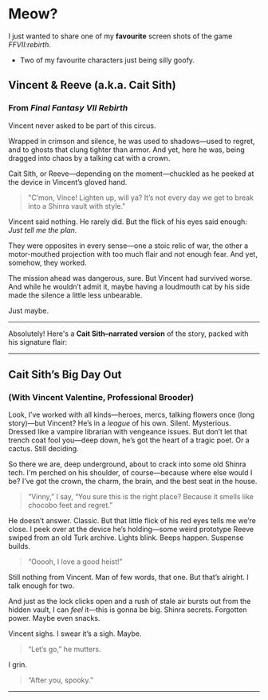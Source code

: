 # Meow?

I just wanted to share one of my **favourite** screen shots of the game *FFVII:rebirth*.

* Two of my favourite characters just being silly goofy.

## Vincent & Reeve (a.k.a. Cait Sith)

### From *Final Fantasy VII Rebirth*

Vincent never asked to be part of this circus.

Wrapped in crimson and silence, he was used to shadows—used to regret, and to ghosts that clung tighter than armor. And yet, here he was, being dragged into chaos by a talking cat with a crown.

Cait Sith, or Reeve—depending on the moment—chuckled as he peeked at the device in Vincent’s gloved hand.

> "C’mon, Vince! Lighten up, will ya? It’s not every day we get to break into a Shinra vault with style."

Vincent said nothing. He rarely did. But the flick of his eyes said enough: *Just tell me the plan.*

They were opposites in every sense—one a stoic relic of war, the other a motor-mouthed projection with too much flair and not enough fear. And yet, somehow, they worked.

The mission ahead was dangerous, sure. But Vincent had survived worse. And while he wouldn’t admit it, maybe having a loudmouth cat by his side made the silence a little less unbearable.

Just maybe.

---

Absolutely! Here's a **Cait Sith–narrated version** of the story, packed with his signature flair:

---

## Cait Sith’s Big Day Out

### (With Vincent Valentine, Professional Brooder)

Look, I’ve worked with all kinds—heroes, mercs, talking flowers once (long story)—but Vincent? He’s in a *league* of his own. Silent. Mysterious. Dressed like a vampire librarian with vengeance issues. But don’t let that trench coat fool you—deep down, he’s got the heart of a tragic poet. Or a cactus. Still deciding.

So there we are, deep underground, about to crack into some old Shinra tech. I'm perched on his shoulder, of course—because where else would I be? I’ve got the crown, the charm, the brain, and the best seat in the house.

> “Vinny,” I say, “You sure this is the right place? Because it smells like chocobo feet and regret.”

He doesn’t answer. Classic. But that little flick of his red eyes tells me we’re close. I peek over at the device he’s holding—some weird prototype Reeve swiped from an old Turk archive. Lights blink. Beeps happen. Suspense builds.

> “Ooooh, I love a good heist!”

Still nothing from Vincent. Man of few words, that one. But that’s alright. I talk enough for two.

And just as the lock clicks open and a rush of stale air bursts out from the hidden vault, I can *feel* it—this is gonna be big. Shinra secrets. Forgotten power. Maybe even snacks.

Vincent sighs. I swear it’s a sigh. Maybe.

> “Let’s go,” he mutters.

I grin.

> “After you, spooky.”

---
